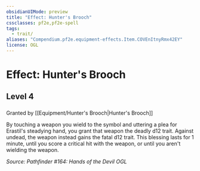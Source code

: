 ```yaml
---
obsidianUIMode: preview
title: "Effect: Hunter's Brooch"
cssclasses: pf2e,pf2e-spell
tags:
  - trait/
aliases: "Compendium.pf2e.equipment-effects.Item.COVEnItnyRmx42EY"
license: OGL
---
```

# Effect: Hunter's Brooch
## Level 4
### 






Granted by [[Equipment/Hunter's Brooch|Hunter's Brooch]]

By touching a weapon you wield to the symbol and uttering a plea for Erastil's steadying hand, you grant that weapon the deadly d12 trait. Against undead, the weapon instead gains the fatal d12 trait. This blessing lasts for 1 minute, until you score a critical hit with the weapon, or until you aren't wielding the weapon.

*Source: Pathfinder #164: Hands of the Devil*
*OGL*